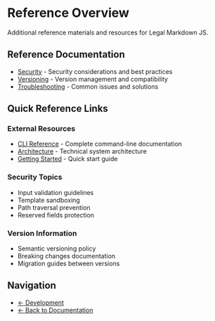 # Reference Overview

Additional reference materials and resources for Legal Markdown JS.

## Reference Documentation

- [Security](security.md) - Security considerations and best practices
- [Versioning](versioning.md) - Version management and compatibility
- [Troubleshooting](troubleshooting.md) - Common issues and solutions

## Quick Reference Links

### External Resources

- [CLI Reference](../cli_reference.md) - Complete command-line documentation
- [Architecture](../architecture.md) - Technical system architecture
- [Getting Started](../getting_started.md) - Quick start guide

### Security Topics

- Input validation guidelines
- Template sandboxing
- Path traversal prevention
- Reserved fields protection

### Version Information

- Semantic versioning policy
- Breaking changes documentation
- Migration guides between versions

## Navigation

- [← Development](../development/README.md)
- [← Back to Documentation](../README.md)
